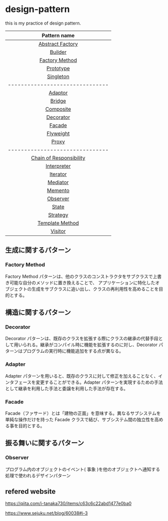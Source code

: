 # design-pattern

this is my practice of design pattern.

|                   Pattern name 　                   |
| :-------------------------------------------------: |
|        [Abstract Factory](#abstract_factory)        |
|                 [Builder](#builder)                 |
|          [Factory Method](#factory_method)          |
|               [Prototype](#prototype)               |
|               [Singleton](#singleton)               |
|           -------------------------------           |
|                 [Adaptor](#adaptor)                 |
|                  [Bridge](#bridge)                  |
|               [Composite](#composite)               |
|               [Decorator](#decorator)               |
|                  [Facade](#facade)                  |
|               [Flyweight](#flyweight)               |
|                   [Proxy](#proxy)                   |
|           -------------------------------           |
| [Chain of Responsibility](#chain_of_responsibility) |
|             [Interpreter](#interpreter)             |
|                [Iterator](#iterator)                |
|                [Mediator](#mediator)                |
|                 [Memento](#memento)                 |
|                [Observer](#observer)                |
|                   [State](#state)                   |
|                [Strategy](#strategy)                |
|         [Template Method](#template_method)         |
|                 [Visitor](#visitor)                 |

## 生成に関するパターン

### Factory Method

<a name="factory_method"></a>

Factory Method パターンは、他のクラスのコンストラクタをサブクラスで上書き可能な自分のメソッドに置き換えることで、 アプリケーションに特化したオブジェクトの生成をサブクラスに追い出し、クラスの再利用性を高めることを目的とする。

## 構造に関するパターン

### Decorator

<a name="decorator"></a>

Decorator パターンは、既存のクラスを拡張する際にクラスの継承の代替手段として用いられる。継承がコンパイル時に機能を拡張するのに対し、Decorator パターンはプログラムの実行時に機能追加をする点が異なる。

### Adapter

<a name="adapter"></a>

Adapter パターンを用いると、既存のクラスに対して修正を加えることなく、インタフェースを変更することができる。Adapter パターンを実現するための手法として継承を利用した手法と委譲を利用した手法が存在する。

### Facade

<a name="facade">

Facade（ファサード）とは「建物の正面」を意味する。異なるサブシステムを単純な操作だけを持った Facade クラスで結び、サブシステム間の独立性を高める事を目的とする。

## 振る舞いに関するパターン

### Observer

<a name="observer"></a>

プログラム内のオブジェクトのイベント( 事象 )を他のオブジェクトへ通知する処理で使われるデザインパターン

## refered website

https://qiita.com/i-tanaka730/items/c63c6c22abd1477e0ba0

https://www.sejuku.net/blog/60038#i-3
